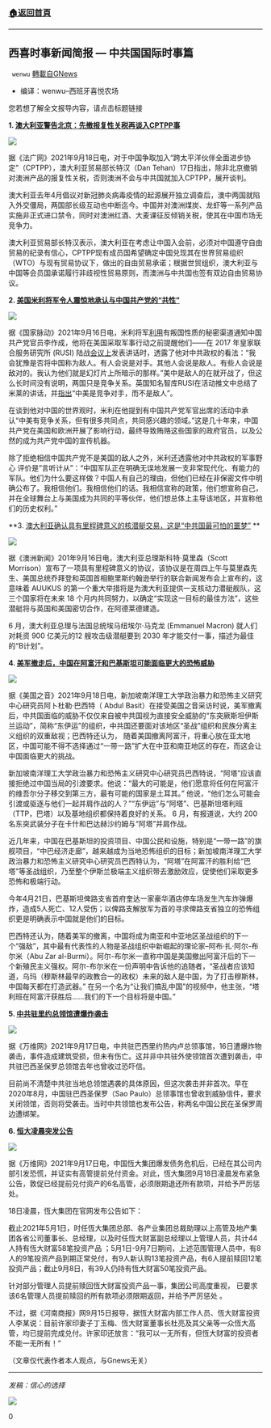 ###  [:house:返回首頁](https://github.com/ourhimalayas/txt)
---


## 西喜时事新闻简报 — 中共国国际时事篇
` wenwu` [轉載自GNews](https://gnews.org/zh-hans/1540839/)

- 编译：wenwu–西班牙喜悦农场


您若想了解全文报导内容，请点击标题链接

**1. [澳大利亚警告北京：先撤报复性关税再谈入CPTPP事](https://www.rfi.fr/cn/%E4%B8%AD%E5%9B%BD/20210918-%E6%BE%B3%E5%A4%A7%E5%88%A9%E4%BA%9A%E8%AD%A6%E5%91%8A%E5%8C%97%E4%BA%AC-%E5%85%88%E6%92%A4%E6%8A%A5%E5%A4%8D%E6%80%A7%E5%85%B3%E7%A8%8E%E5%86%8D%E8%B0%88%E5%85%A5cptpp%E4%BA%8B)**

![](https://assets.gnews.org/wp-content/uploads/2021/09/unknown-1-18.png)

据《法广网》2021年9月18日电，对于中国争取加入“跨太平洋伙伴全面进步协定”（CPTPP），澳大利亚贸易部长特汉（Dan Tehan）17日指出，除非北京撤销对澳洲产品的报复性关税，否则澳洲不会与中共国就加入CPTPP，展开谈判。

澳大利亚去年4月倡议对新冠肺炎病毒疫情的起源展开独立调查后，澳中两国就陷入外交僵局，两国部长级互动也中断迄今。中国并对澳洲煤炭、龙虾等一系列产品实施非正式进口禁令，同时对澳洲红酒、大麦课征反倾销关税，使其在中国市场无竞争力。

澳大利亚贸易部长特汉表示，澳大利亚在考虑让中国入会前，必须对中国遵守自由贸易的纪录有信心，CPTPP现有成员国希望确定中国兑现其在世界贸易组织（WTO）与现有贸易协议下，做出的自由贸易承诺；根据世贸组织，澳大利亚与中国等会员国承诺履行非歧视性贸易原则，而澳洲与中共国也签有双边自由贸易协议。

**2. [美国米利将军令人震惊地承认与中国共产党的“共性”](https://thenationalpulse.com/exclusive/milley-takes-ccp-at-their-words-refuses-enemy-label/)**

![](https://assets.gnews.org/wp-content/uploads/2021/09/unknown-2-18.png)

据《国家脉动》2021年9月16日电，米利将军[利用](https://thenationalpulse.com/news/coup-general-milley-secretly-pledged-to-warn-chinese-communist-party-if-trump-planned-a-strike/)有叛国性质的秘密渠道通知中国共产党官员李作成，他将在美国采取军事行动之前提醒他们——在 2017 年皇家联合服务研究所 (RUSI) 陆战[会议上](https://www.youtube.com/watch?v=gZvJokMqa9k&amp;ab_channel=RUSI)发表讲话时，透露了他对中共政权的看法：“我会犹豫是否将中国称为敌人。有人会说是对手。其他人会说是敌人。有些人会说是敌对的。我认为他们就是幻灯片上所暗示的那样。”美中是敌人的在就开战了，但这么长时间没有说明，两国只是竞争关系。英国知名智库RUSI在活动推文中总结了米莱的讲话，并[指出](https://twitter.com/RUSI_org/status/879652806218702848?s=20)“中美是竞争对手，而不是敌人”。

在谈到他对中国的世界观时，米利在他提到有中国共产党军官出席的活动中承认“中美有竞争关系，但有很多共同点，共同感兴趣的领域。”这是几十年来，中国共产党在美国和欧洲开展了影响行动，最终导致贿赂这些国家的政府官员，以及公然的成为共产党中国的宣传机器。

除了拒绝相信中国共产党不是美国的敌人之外，米利还透露他对中共政权的军事野心 评价是”言听计从”：“中国军队正在明确无误地发展一支非常现代化、有能力的军队。他们为什么要这样做？中国人有自己的理由，但他们已经在非保密文件中明确公布了。我相信他们。我相信他们的话。我相信宣称的政策，他们想宣称自己，并在全球舞台上与美国成为共同的平等伙伴，他们想总体上主导该地区，并宣称他们的历史权利。”

**3. [澳大利亚确认具有里程碑意义的核潜艇交易，这是“中共国最可怕的噩梦”](https://www.news.com.au/technology/innovation/military/federal-ministers-fly-to-canberra-amid-big-us-australia-news-announcement/news-story/72b68a5756b0acb81845137c8157951b) **

![](https://assets.gnews.org/wp-content/uploads/2021/09/unknown-3-18.png)

据《澳洲新闻》201年9月16日电，澳大利亚总理斯科特·莫里森（Scott Morrison）宣布了一项具有里程碑意义的协议，该协议是在周四上午与莫里森先生、美国总统乔拜登和英国首相鲍里斯约翰逊举行的联合新闻发布会上宣布的，这意味着 AUUKUS 的第一个重大举措将是为澳大利亚提供一支核动力潜艇舰队，这三个国家将在未来 18 个月内共同努力，以确定“实现这一目标的最佳方法”，这些潜艇将与英国和美国密切合作，在阿德莱德建造。

6 月，澳大利亚总理与法国总统埃马纽埃尔·马克龙 (Emmanuel Macron) 就人们对耗资 900 亿美元的12 艘攻击级潜艇要到 2030 年才能交付一事，描述为最佳的“B计划”。

**4. [美军撤走后，中国在阿富汗和巴基斯坦可能面临更大的恐怖威胁](https://www.voachinese.com/a/china-Pakistan-Afghanistan-09-17-2021/6233759.html)**

![](https://assets.gnews.org/wp-content/uploads/2021/09/unknown-4-19.png)

据《美国之音》2021年9月18日电，新加坡南洋理工大学政治暴力和恐怖主义研究中心研究员阿卜杜勒·巴西特（ Abdul Basit）在接受美国之音采访时说，美军撤离后，中共国面临的威胁不仅仅来自被中共国视为直接安全威胁的“东突厥斯坦伊斯兰运动”，简称“东伊运”的组织，中共国还要面对该地区“圣战”组织和民族分离主义组织的双重敌视；巴西特还认为， 随着美国撤离阿富汗，将重心放在亚太地区，中国可能不得不选择通过“一带一路”扩大在中亚和南亚地区的存在，而这会让中国面临更大的挑战。

新加坡南洋理工大学政治暴力和恐怖主义研究中心研究员巴西特说，“阿塔”应该直接拒绝过中国当局的引渡要求。他说：“最大的可能是，他们愿意将任何在阿富汗的维吾尔分子移交到第三方，最有可能的国家是土耳其。” 他说，“他们怎么可能会引渡或驱逐与他们一起并肩作战的人？”“东伊运”与“阿塔”、巴基斯坦塔利班（TTP，巴塔）以及基地组织都保持着良好的关系。 6 月，有报道说，大约 200 名东突武装分子在卡什和巴达赫沙约姆与“阿塔”并肩作战。

近几年来，中国在巴基斯坦的投资项目、中国公民和设施，特别是“一带一路”的旗舰项目，“中巴经济走廊”，越来越成为当地恐怖组织的目标；新加坡南洋理工大学政治暴力和恐怖主义研究中心研究员巴西特认为，“阿塔”在阿富汗的胜利给“巴塔”等圣战组织，乃至整个伊斯兰极端主义组织带去激励效应，促使他们采取更多恐怖和极端行动。

今年4月21日，巴基斯坦俾路支省首府奎达一家豪华酒店停车场发生汽车炸弹爆炸，造成5人死亡、12人受伤；以俾路支解放军为首的寻求俾路支省独立的恐怖组织更是明确表示中国就是他们的目标。

巴西特还认为，随着美军的撤离，中国将成为南亚和中亚地区圣战组织的下一个“强敌”，其中最有代表性的人物是圣战组织中新崛起的理论家–阿布·扎·阿尔-布尔米（Abu Zar al-Burmi）。阿尔-布尔米一直称中国是美国撤出阿富汗后的下一个新殖民主义强权。阿尔-布尔米在一份声明中告诉他的追随者，“圣战者应该知道，乌玛（穆斯林最早的政教合一的政权）未来的敌人是中国，为了打击穆斯林，中国每天都在打造武器。” 在另一个名为“让我们搞乱中国”的视频中，他主张，“塔利班在阿富汗获胜后……我们的下一个目标将是中国。”

**5. [中共驻里约总领馆遭爆炸袭击](https://news.creaders.net/world/2021/09/17/2399249.html)**

![](https://assets.gnews.org/wp-content/uploads/2021/09/unknown-5-16.png)

据《万维网》2021年9月17日电，中共驻巴西里约热内卢总领事馆，16日遭爆炸物袭击，事件造成建筑受损，但未有伤亡。这并非中共驻外使领馆首次遭到袭击，中共驻巴西圣保罗总领馆去年也曾收过恐吓信。

目前尚不清楚中共驻当地总领馆遇袭的具体原因，但这次袭击并非首次。早在2020年8月，中国驻巴西圣保罗（Sao Paulo）总领事馆也曾收到威胁信件，要求关闭领馆，否则将受袭击。当时中共领馆也发布公告，称两名中国公民在圣保罗周边遭绑架。

**6. [恒大凌晨突发公告](https://news.creaders.net/china/2021/09/17/2399209.html)**

![](https://assets.gnews.org/wp-content/uploads/2021/09/unknown-6-14.png)

据《万维网》2021年9月17日电，中国恆大集团爆发债务危机后，已经在其公司内部引发恐慌，并证实有高管提前兑付资金。对此，恆大集团9月18日凌晨发布紧急公告，敦促已经提前兑付资产的6名高管，必须限期退还所有款项，并给予严厉惩处。

18日凌晨，恆大集团在官网发布公告如下：

截止2021年5月1日，时任恆大集团总部、各产业集团总裁助理以上高管及地产集团各省公司董事长、总经理，以及时任恆大财富副总经理以上管理人员，共计44人持有恆大财富58笔投资产品 ；5月1日-9月7日期间，上述范围管理人员中，有8人的9笔投资产品到期正常兑付，有9人新认购13笔投资产品，有6人提前赎回12笔投资产品；截止9月8日，有39人仍持有恆大财富50笔投资产品。

针对部分管理人员提前赎回恆大财富投资产品一事，集团公司高度重视， 已要求该6名管理人员提前赎回的所有款项必须限期返回，并给予严厉惩处 。

不过，据《河南商报》网9月15日报导，据恆大财富内部工作人员、恆大财富投资人李某说：目前许家印妻子丁玉梅、恆大财富董事长杜亮及其父亲等一众恆大高管，均已提前完成兑付。许家印还放言：“我可以一无所有，但恆大财富的投资者不能一无所有！”

（文章仅代表作者本人观点，与Gnews无关）

* * *

*发稿：信心的选择*

![](https://assets.gnews.org/wp-content/uploads/2021/08/GNEWS_CH.-2.jpeg)

0
